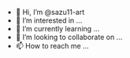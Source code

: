 - 👋 Hi, I’m @sazu11-art
- 👀 I’m interested in ...
- 🌱 I’m currently learning ...
- 💞️ I’m looking to collaborate on ...
- 📫 How to reach me ...

<!---
sazu11-art/sazu11-art is a ✨ special ✨ repository because its `README.md` (this file) appears on your GitHub profile.
You can click the Preview link to take a look at your changes.
--->
